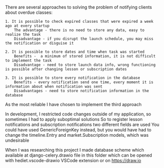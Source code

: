 There are several approaches to solving the problem of notifying clients about overdue classes:
    
    1. It is possible to check expired classes that were expired a week ago at every startup
        The advantage - there is no need to store any data, easy to realize the task
        Disadvantage - if you disrupt the launch schedule, you may miss the notification or disguise it
    
    2. It is possible to store dates and time when task was started
        Benefits -  a minimum of stored information, it is not difficult to implement the task
        Disadvantage - need to store launch data info, wrong functioning is possible after changing lesson or subscription dates 
    
    3. It is possible to store every notification in the database
        Benefits - every notification send one time, every moment it is information about when notification was sent
        Disadvantages - need to store notification information in the database

As the most reliable I have chosen to implement the third approach

In development, I restricted code changes outside of my application, so sometimes I had to apply suboptimal solutions
So to register lesson notifications and subscription notifications two different fields are used
You could have used GenericForeignKey instead, but you would have had to change the timeline.Entry and market.Subscription models, which was undesirable

When I was researching this project I made database scheme which available at django-celery.drawio file in this folder 
which can be opened with hediet.vscode-drawio VSCode extension or on https://draw.io